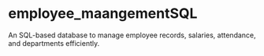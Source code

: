 # employee_maangementSQL
An SQL-based database to manage employee records, salaries, attendance, and departments efficiently.
